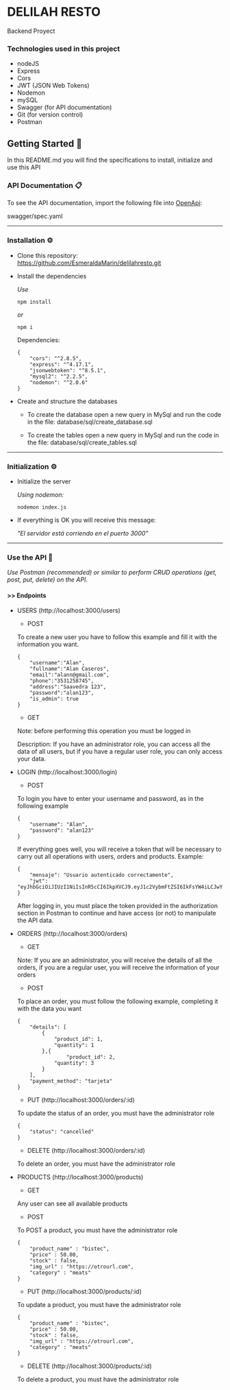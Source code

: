 # DELILAH RESTO
Backend Proyect

### Technologies used in this project

- nodeJS
- Express
- Cors
- JWT (JSON Web Tokens)
- Nodemon
- mySQL
- Swagger (for API documentation)
- Git (for version control)
- Postman

## Getting Started 🚀

In this README.md you will find the specifications to install, initialize and use this API

### API Documentation 📋

To see the API documentation, import the following file into [OpenApi](https://swagger.io/): 

swagger/spec.yaml

***

### Installation ⚙️

- Clone this repository:
    https://github.com/EsmeraldaMarin/delilahresto.git
- Install the dependencies

    _Use_
    ```
    npm install
    ```
     _or_
    ```
    npm i
    ```

    Dependencies:
    ```
    {
        "cors": "^2.8.5",
        "express": "^4.17.1",
        "jsonwebtoken": "^8.5.1",
        "mysql2": "^2.2.5",
        "nodemon": "^2.0.6"
    }
    ```
- Create and structure the databases

    - To create the database open a new query in MySql and run the code in the file: database/sql/create_database.sql

    - To create the tables open a new query in MySql and run the code in the file: database/sql/create_tables.sql

---

### Initialization ⚙️
- Initialize the server

    _Using nodemon:_
    ```
    nodemon index.js
    ```
- If everything is OK you will receive this message: 

    _"El servidor está corriendo en el puerto 3000"_

---

### Use the API 🚀

_Use Postman (recommended) or similar to perform CRUD operations (get, post, put, delete) on the API._

#### >> Endpoints

- USERS (http://localhost:3000/users)

    - POST 

    To create a new user you have to follow this example and fill it with the information you want.

    ```
    {
        "username":"Alan",
        "fullname":"Alan Caseros",
        "email":"alann@gmail.com",
        "phone":"3531258745",
        "address":"Saavedra 123",
        "password":"alan123",
        "is_admin": true
    }
    ```
    - GET
    
    Note: before performing this operation you must be logged in

    Description: If you have an administrator role, you can access all the data of all users, but if you have a regular user role, you can only access your data. 
    
- LOGIN (http://localhost:3000/login)

    - POST

    To login you have to enter your username and password, as in the following example

    ```
    {
        "username": "Alan",
        "password": "alan123"
    }
    ```

    If everything goes well, you will receive a token that will be necessary to carry out all operations with users, orders and products. Example: 

    ```
    {
        "mensaje": "Usuario autenticado correctamente",
        "jwt": "eyJhbGciOiJIUzI1NiIsInR5cCI6IkpXVCJ9.eyJ1c2VybmFtZSI6IkFsYW4iLCJwYXNzd29yZCI6ImFsYW4xMjMiLCJpYXQiOjE2MDU5ODU0NTR9.LvSYpuUwl8t7qMSw1nly1TiauJEvY5hgcyrIKpRBydc"
    }
    ```

    After logging in, you must place the token provided in the authorization section in Postman to continue and have access (or not) to manipulate the API data.

- ORDERS (http://localhost:3000/orders)

    - GET 

    Note: If you are an administrator, you will receive the details of all the orders, if you are a regular user, you will receive the information of your orders

    - POST

    To place an order, you must follow the following example, completing it with the data you want

    ```
    {
        "details": [
            {
                "product_id": 1,
                "quantity": 1
            },{
                    "product_id": 2,
                "quantity": 3 
            }
        ],
        "payment_method": "tarjeta"
    }
    ```
    
    - PUT (http://localhost:3000/orders/:id)

    To update the status of an order, you must have the administrator role

    ```
    {
        "status": "cancelled"
    }
    ```

    - DELETE (http://localhost:3000/orders/:id)

    To delete an order, you must have the administrator role


- PRODUCTS (http://localhost:3000/products)

    - GET 

    Any user can see all available products

    - POST
    
    To POST a product, you must have the administrator role

    ```
    {
        "product_name" : "bistec",
        "price" : 50.00,
        "stock" : false,
        "img_url" : "https://otrourl.com",
        "category" : "meats"
    }
    ```

    - PUT (http://localhost:3000/products/:id)
    
    To update a product, you must have the administrator role

    ```
    {
        "product_name" : "bistec",
        "price" : 50.00,
        "stock" : false,
        "img_url" : "https://otrourl.com",
        "category" : "meats"
    }
    ```

    - DELETE (http://localhost:3000/products/:id)
    
    To delete a product, you must have the administrator role
